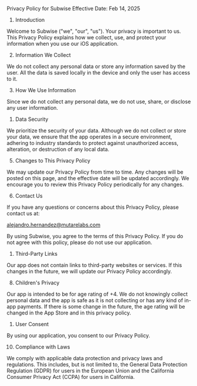 Privacy Policy for Subwise
Effective Date: Feb 14, 2025

1. Introduction

Welcome to Subwise ("we", "our", "us"). Your privacy is important to us. This Privacy Policy explains how we collect, use, and protect your information when you use our iOS application.

2. Information We Collect

We do not collect any personal data or store any information saved by the user. All the data is saved locally in the device and only the user has access to it.

3. How We Use Information

Since we do not collect any personal data, we do not use, share, or disclose any user information.

1. Data Security

We prioritize the security of your data. Although we do not collect or store your data, we ensure that the app operates in a secure environment, adhering to industry standards to protect against unauthorized access, alteration, or destruction of any local data.

5. Changes to This Privacy Policy

We may update our Privacy Policy from time to time. Any changes will be posted on this page, and the effective date will be updated accordingly. We encourage you to review this Privacy Policy periodically for any changes.

6. Contact Us

If you have any questions or concerns about this Privacy Policy, please contact us at:

alejandro.hernandez@mutarelabs.com

By using Subwise, you agree to the terms of this Privacy Policy. If you do not agree with this policy, please do not use our application.

1. Third-Party Links

Our app does not contain links to third-party websites or services. If this changes in the future, we will update our Privacy Policy accordingly.

8. Children's Privacy

Our app is intended to be for age rating of +4. We do not knowingly collect personal data and the app is safe as it is not collecting or has any kind of in-app payments. If there is some change in the future, the age rating will be changed in the App Store and in this privacy policy.

1. User Consent

By using our application, you consent to our Privacy Policy.

10. Compliance with Laws

We comply with applicable data protection and privacy laws and regulations. This includes, but is not limited to, the General Data Protection Regulation (GDPR) for users in the European Union and the California Consumer Privacy Act (CCPA) for users in California.